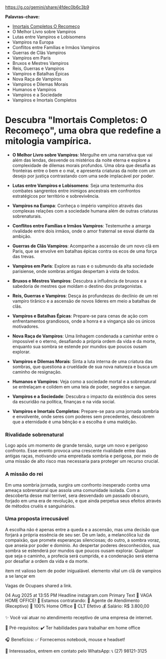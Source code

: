 https://g.co/gemini/share/4fdec0b6c3b9

**Palavras-chave:**
* [Imortais Completos O Recomeço](#descubra-imortais-completos-o-recomeço-uma-obra-que-redefine-a-mitologia-vampírica)  
* O Melhor Livro sobre Vampiros  
* Lutas entre Vampiros e Lobisomens  
* Vampiros na Europa  
* Conflitos entre Famílias e Irmãos Vampiros  
* Guerras de Clãs Vampiros  
* Vampiros em Paris  
* Bruxos e Mestres Vampiros  
* Reis, Guerras e Vampiros  
* Vampiros e Batalhas Épicas  
* Nova Raça de Vampiros  
* Vampiros e Dilemas Morais  
* Humanos e Vampiros  
* Vampiros e a Sociedade  
* Vampiros e Imortais Completos  
  
# Descubra "Imortais Completos: O Recomeço", uma obra que redefine a mitologia vampírica.
  
* **O Melhor Livro sobre Vampiros**: Mergulhe em uma narrativa que vai além das lendas, desvende os mistérios da noite eterna e explore a complexidade de dilemas morais profundos.  Uma obra que desafia as fronteiras entre o bem e o mal, e apresenta criaturas da noite com um desejo por justiça contrastando com uma sede implacável por poder.
  
* **Lutas entre Vampiros e Lobisomens**: Seja uma testemunha dos combates sangrentos entre inimigos ancestrais em confrontos estratégicos por território e sobrevivência.
  
* **Vampiros na Europa**: Conheça o império vampírico através das complexas relações com a sociedade humana além de outras criaturas sobrenaturais.
  
* **Conflitos entre Famílias e Irmãos Vampiros**: Testemunhe a amarga rivalidade entre dois irmãos, onde o amor fraternal se esvai diante da ambição.
  
* **Guerras de Clãs Vampiros**: Acompanhe a ascensão de um novo clã em Paris, que se envolve em batalhas épicas contra os ecos de uma força das trevas.
   
* **Vampiros em Paris**: Explore as ruas e o submundo da alta sociedade parisiense, onde sombras antigas despertam à vista de todos.
  
* **Bruxos e Mestres Vampiros**: Descubra a influência de bruxos e a sabedoria de mestres que moldam o destino dos protagonistas.
  
* **Reis, Guerras e Vampiros**: Desça às profundezas do declínio de um rei vampiro tirânico e a ascensão de novos líderes em meio a batalhas de clãs.
   
* **Vampiros e Batalhas Épicas**: Prepare-se para cenas de ação com enfrentamentos grandiosos, onde a honra e a vingança são os únicos motivadores.  
   
* **Nova Raça de Vampiros**: Uma linhagem condenada a caminhar entre o impossível e o eterno, desafiando a própria ordem da vida e da morte, enquanto sua sombra se estende por mundos que poucos ousam explorar. 
   
* **Vampiros e Dilemas Morais**: Sinta a luta interna de uma criatura das sombras, que questiona a crueldade de sua nova natureza e busca um caminho de resignação.
   
* **Humanos e Vampiros**: Veja como a sociedade mortal e a sobrenatural se entrelaçam e colidem em uma teia de poder, segredos e sangue.
   
* **Vampiros e a Sociedade**: Descubra o impacto da existência dos seres da escuridão na política, finanças e na vida social.
  
* **Vampiros e Imortais Completos**: Prepare-se para uma jornada sombria e envolvente, onde seres com poderes sem precedentes, descobrem que a eternidade é uma bênção e a escolha é uma maldição.






### Rivalidade sobrenatural
  Logo após um momento de grande tensão, surge um novo e perigoso confronto. Esse evento provoca uma crescente rivalidade entre duas antigas raças, motivando uma empreitada sombria e perigosa, por meio de uma missão de alto risco mas necessaria para proteger um recurso crucial.

### A missão do rei 
  Em uma sombria jornada, surgira um confronto inesperado contra uma ameaça sobrenatural que assola uma comunidade isolada. Com a descoberta desse mal terrível, sera desvendado um passado obscuro, forjado em uma era de revolução, e que ainda perpetua seus efeitos através de métodos cruéis e sanguinários.

### Uma proposta irrecusável
A escolha não é apenas entre a queda e a ascensão, mas uma decisão que forjará a própria essência de seu ser. De um lado, a melancólica luz da compaixão, que promete esperanças silenciosas; do outro, a sombra voraz, que anseia por poder e domínio.
  Ao despertar poderes desconhecidos, sua sombra se estenderá por mundos que poucos ousam explorar. Qualquer que seja o caminho, a profecia será cumprida, e a condenação será eterna por desafiar a ordem da vida e da morte. 




item mt valioso
 bem de poder inigualável.
 elemento vital
 um clã de vampiros a se lançar em









Vagas de Ocupaes shared a link.

04 Aug 2025 at 13:55 PM
Headline	instagram.com
Primary Text	🚨 VAGA HOME OFFICE! 🚨
Estamos contratando:
💼 Agente de Atendimento (Receptivo)
📍 100% Home Office
📄 CLT Efetivo
💰 Salário: R$ 3.800,00

✨ Você vai atuar no atendimento receptivo de uma empresa de internet.

📌 Pré-requisitos:
✔️ Ter habilidades para trabalhar em home office

🎧 Benefícios:
✅ Fornecemos notebook, mouse e headset!

📲 Interessados, entrem em contato pelo WhatsApp:
📞 (27) 98121-3125
